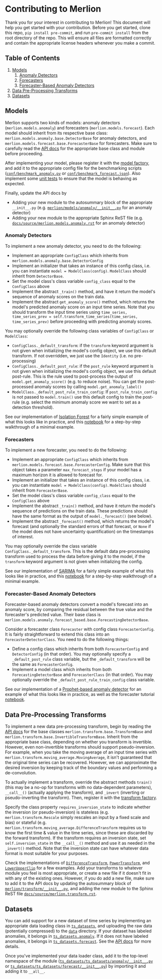 # Contributing to Merlion
Thank you for your interest in contributing to Merlion! This document will help you get started with your contribution.
Before you get started, clone this repo, ``pip install pre-commit``, and run ``pre-commit install`` from the root
directory of the repo. This will ensure all files are formatted correctly and contain the appropriate
license headers whenever you make a commit.

## Table of Contents
1. [Models](#models)
    1. [Anomaly Detectors](#anomaly-detectors)
    1. [Forecasters](#forecasters)
    1. [Forecaster-Based Anomaly Detectors](#forecaster-based-anomaly-detectors)
1. [Data Pre-Processing Transforms](#data-pre-processing-transforms)
1. [Datasets](#datasets)

## Models
Merlion supports two kinds of models: anomaly detectors (`merlion.models.anomaly`) and forecasters
(`merlion.models.forecast`). Each model should inherit from its respective base class:
`merlion.models.anomaly.base.DetectorBase` for anomaly detectors, and `merlion.models.forecast.base.ForecasterBase`
for forecasters. Make sure to carefully read the [API docs](https://opensource.salesforce.com/Merlion/merlion.models.html)
for the appropriate base class and module before  proceeding.

After implementing your model, please register it with the [model factory](merlion/models/factory.py), and add it to
the appropriate config file for the benchmarking scripts ([`conf/benchmark_anomaly.py`](conf/benchmark_anomaly.json)
or [`conf/benchmark_forecast.json`](conf/benchmark_forecast.json)). Also implement some [unit tests](tests) to ensure
that the model is behaving as expected.

Finally, update the API docs by
-   Adding your new module to the autosummary block of the appropriate `__init__.py`
    (e.g. [`merlion/models/anomaly/__init__.py`](merlion/models/anomaly/__init__.py) for an anomaly detector)
-   Adding your new module to the appropriate Sphinx ReST file (e.g. 
    [`docs/source/merlion.models.anomaly.rst`](docs/source/merlion.models.anomaly.rst) for an anomaly detector)

### Anomaly Detectors
To implement a new anomaly detector, you need to do the following:
-   Implement an appropriate  `ConfigClass` which inherits from `merlion.models.anomaly.base.DetectorConfig`
-   Implement an initializer that takes an instance of this config class, i.e. you can instantiate
    `model = ModelClass(config)`. `ModelClass` should inherit from `DetectorBase`.
-   Set the model class's class variable `config_class` equal to the `ConfigClass` above
-   Implement the abstract `_train()` method, and have it return the model's sequence of anomaly scores on the train
    data.
-   Implement the abstract `get_anomaly_score()` method, which returns the model's predicted anomaly score on an
    input time series. Note that you should transform the input time series using
    `time_series, time_series_prev = self.transform_time_series(time_series, time_series_prev)` before
    proceeding with predicting anomaly scores.

You may optionally override the following class variables of `ConfigClass` or `ModelClass`:
-   `ConfigClass._default_transform`: if the `transform` keyword argument is not given when initializing the model's
    config object, we use this default transform. If not overridden, we just use the `Identity` (i.e. no pre-processing)
-   `ConfigClass._default_post_rule`: if the `post_rule` keyword argument is not given when initializing the model's
    config object, we use this default post-rule. This is the rule used to post-process the output of
    `model.get_anomaly_score()` (e.g. to reduce noise). You can get the post-processed anomaly scores by
    calling `model.get_anomaly_label()`
-   `ModelClass._default_post_rule_train_config`: If `post_rule_train_config` is not passed to `model.train()` use this
    default config to train the post-rule (e.g. select the minimum anomaly score we want to set as a detection
    threshold).

See our implementation of [Isolation Forest](merlion/models/anomaly/isolation_forest.py) for a fairly simple example of
what this looks like in practice, and this [notebook](examples/anomaly/3_AnomalyNewModel.ipynb) for a step-by-step
walkthrough of a minimal example.

### Forecasters
To implement a new forecaster, you need to do the following:
-   Implement an appropriate  `ConfigClass` which inherits from `merlion.models.forecast.base.ForecasterConfig`. Make
    sure that this object takes a parameter `max_forecast_steps` if your model has a maximum horizon it is allowed to
    forecast for.
-   Implement an initializer that takes an instance of this config class, i.e. you can instantiate
    `model = ModelClass(config)`. `ModelClass` should inherit from `ForecasterBase`.
-   Set the model class's class variable `config_class` equal to the `ConfigClass` above
-   Implement the abstract `_train()` method, and have it return the model's sequence of predictions on the train
    data. These predictions should have the same format as the output of `model._forecast()` (see below).
-   Implement the abstract `_forecast()` method, which returns the model's forecast (and optionally the standard errors
    of that forecast, or `None` if the model does not have uncertainty quantification) on the timestamps of interest.

You may optionally override the class variable `ConfigClass._default_transform`. This is the default data pre-processing
transform used to process the data before giving it to the model, if the `transform` keyword argument is not
given when initializing the config.

See our implementation of [SARIMA](merlion/models/forecast/sarima.py) for a fairly simple example of what this looks
like in practice, and this [notebook](examples/forecast/ForecastNewModel.ipynb) for a step-by-step walkthrough of a
minimal example.

### Forecaster-Based Anomaly Detectors
Forecaster-based anomaly detectors convert a model's forecast into an anomaly score, by comparing the residual between
the true value and the forecaster's predicted value. Their base class is
`merlion.models.anomaly.forecast_based.base.ForecastingDetectorBase`. 

Consider a forecaster class `Forecaster` with config class `ForecasterConfig`. It is fairly straightforward to extend
this class into an `ForecasterDetectorClass`. You need to do the following things:
-   Define a config class which inherits from both `ForecasterConfig` and `DetectorConfig`
    (in that order). You may optionally specify a `_default_post_rule` class variable, but the `_default_transform`
    will be the same as `ForecasterConfig`.
-   Implement a model class which inherits from both `ForecastingDetectorBase` and `ForecasterClass` (in that order).
    You may optionally override the `_default_post_rule_train_config` class variable.

See our implementation of a [Prophet-based anomaly detector](merlion/models/anomaly/forecast_based/prophet.py) for an
example of what this looks like in practice, as well as the forecaster tutorial 
[notebook](examples/forecast/3_ForecastNewModel.ipynb).

## Data Pre-Processing Transforms
To implement a new data pre-processing transform, begin by reading the
[API docs](https://opensource.salesforce.com/Merlion/merlion.transform.html) for the base classes
`merlion.transform.base.TransformBase` and `merlion.transform.base.InvertibleTransformBase`. Inherit from the
appropriate base class, depending on whether you transform is invertible. However, even non-invertible transforms
should support pseudo-inversion. For example, when you take the moving average of an input time series with
`merlion.transform.moving_average.MovingAverage`, it isn't guaranteed that the original time series can be recovered.
However, we can approximate the desired inversion by keeping track of the boundary values and performing a
de-convolution.

To actually implement a transform, override the abstract methods `train()` (this may be a no-op for
transforms with no data-dependent parameters), `__call__()` (actually applying the transform), and `_invert` (inverting
or pseudo-inverting the transform). Then, register it with the [transform factory](merlion/transform/factory.py).

Specify the class property `requires_inversion_state` to indicate whether the inversion (or pseudo-inversion) is
stateless (e.g. `merlion.transform.Rescale` simply rescales an input by a fixed scale and bias) or stateful
(e.g. `merlion.transform.moving_average.DifferenceTransform` requires us to know the first time & value in the time
series, since these are discarded by the forward transform). If the transform requires an inversion state, set
`self.inversion_state` in the `__call__()` method and use it as needed in the `_invert()` method. Note that the
inversion state can have whatever data format is most suitable for your purposes.

Check the implementations of [`DifferenceTransform`](merlion/transform/moving_average.py#L139),
[`PowerTransform`](merlion/transform/normalize.py#L123), and [`LowerUpperClip`](merlion/transform/bound.py)
for a few examples. Add your transforms to whatever module you feel is most appropriate, or create a new file if it
doesn't fit in with any of the existing ones. However, if you do add a new file, make sure to add it to the API docs
by updating the autosummary block of [`merlion/transform/__init__.py`](merlion/transform/__init__.py), and adding the
new module to the Sphinx ReST file [`docs/source/merlion.transform.rst`](docs/source/merlion.transform.rst). 

## Datasets
You can add support for a new dataset of time series by implementing an appropriate data loading class in
[`ts_datasets`](ts_datasets), and uploading the raw data (potentially compressed) to the [`data`](data) directory.
If your dataset has labeled anomalies, it belongs in [`ts_datasets.anomaly`](ts_datasets/ts_datasets/anomaly). If it
does not have labeled anomalies, it belongs in [`ts_datasets.forecast`](ts_datasets/ts_datasets/forecast). See the
[API docs](https://opensource.salesforce.com/Merlion/latest/ts_datasets.html) for more details.

Once you've implemented your data loader class, add it to the top-level namespace of the module
([`ts_datasets/ts_datasets/anomaly/__init__.py`](ts_datasets/ts_datasets/anomaly/__init__.py) or
[`ts_datasets/ts_datasets/forecast/__init__.py`](ts_datasets/ts_datasets/forecast/__init__.py)) by importing it
and adding it to `__all__`. 
